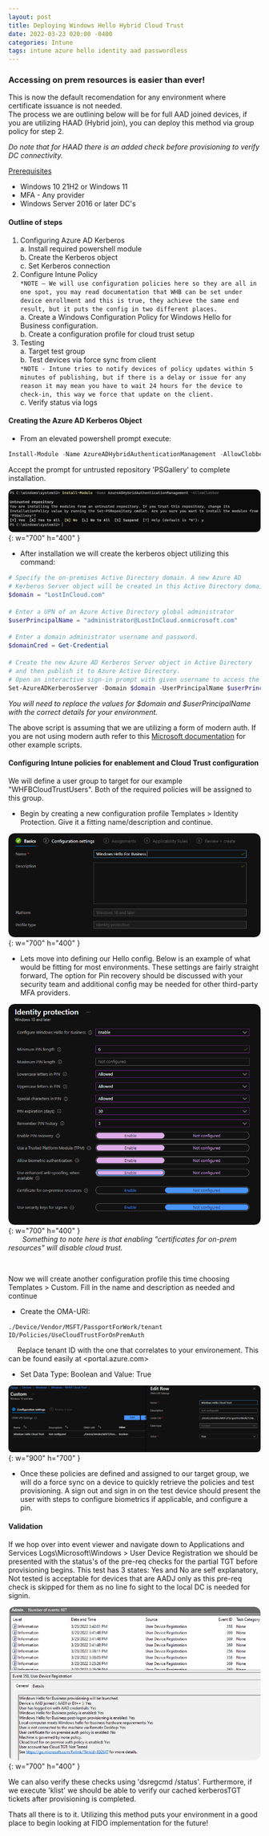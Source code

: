 ```yaml
---
layout: post
title: Deploying Windows Hello Hybrid Cloud Trust
date: 2022-03-23 020:00 -0400
categories: Intune
tags: intune azure hello identity aad passwordless  
---
```


### Accessing on prem resources is easier than ever!
This is now the default recomendation for any environment where certificate issuance is not needed.  
The process we are outlining below will be for full AAD joined devices, if you are utilizing HAAD (Hybrid join), you can deploy this method via group policy for step 2.  

*Do note that for HAAD there is an added check before provisioning to verify DC connectivity.*

<ins>Prerequisites<ins>  
- Windows 10 21H2 or Windows 11  
- MFA - Any provider  
- Windows Server 2016 or later DC's  

#### Outline of steps  
1.	Configuring Azure AD Kerberos   
    a.	Install required powershell module  
    b.	Create the Kerberos object  
    c.  Set Kerberos connection  
2.	Configure Intune Policy  
    ```*NOTE – We will use configuration policies here so they are all in one spot, you may read documentation that WHB can be set under device enrollment and this is true, they achieve the same end result, but it puts the config in two different places.```  
    a.	Create a Windows Configuration Policy for Windows Hello for Business configuration.  
	b.  Create a configuration profile for cloud trust setup    
3.  Testing  
    a.  Target test group  
    b.  Test devices via force sync from client  
    ```*NOTE - Intune tries to notify devices of policy updates within 5 minutes of publishing, but if there is a delay or issue for any reason it may mean you have to wait 24 hours for the device to check-in, this way we force that update on the client.```   
    c.	Verify status via logs  


#### Creating the Azure AD Kerberos Object  
* From an elevated powershell prompt execute:  
```powershell  
Install-Module -Name AzureADHybridAuthenticationManagement -AllowClobber
```  
Accept the prompt for untrusted repository 'PSGallery' to complete installation.  

![Desktop View](/assets/img/InstallADKerberos.png){: w="700" h="400" } 


* After installation we will create the kerberos object utilizing this command:  

```powershell
# Specify the on-premises Active Directory domain. A new Azure AD
# Kerberos Server object will be created in this Active Directory domain.
$domain = "LostInCloud.com"

# Enter a UPN of an Azure Active Directory global administrator
$userPrincipalName = "administrator@LostInCloud.onmicrosoft.com"

# Enter a domain administrator username and password.
$domainCred = Get-Credential

# Create the new Azure AD Kerberos Server object in Active Directory
# and then publish it to Azure Active Directory.
# Open an interactive sign-in prompt with given username to access the Azure AD.
Set-AzureADKerberosServer -Domain $domain -UserPrincipalName $userPrincipalName -DomainCredential $domainCred
```
*You will need to replace the values for $domain and $userPrincipalName with the correct details for your environment.*  

The above script is assuming that we are utilizing a form of modern auth. If you are not using modern auth refer to this [Microsoft documentation](https://docs.microsoft.com/en-us/azure/active-directory/authentication/howto-authentication-passwordless-security-key-on-premises#example-1-prompt-for-all-credentials) for other example scripts.  

#### Configuring Intune policies for enablement and Cloud Trust configuration  

 We will define a user group to target for our example "WHFBCloudTrustUsers". Both of the required policies will be assigned to this group.  

 * Begin by creating a new configuration profile Templates > Identity Protection. Give it a fitting name/description and continue.  

 ![Desktop View](/assets/img/HelloCreate.png){: w="700" h="400" }  

 * Lets move into defining our Hello config. Below is an example of what would be fitting for most environments. These settings are fairly straight forward, The option for Pin recovery should be discussed with your security team and additional config may be needed for other third-party MFA providers.

![Desktop View](/assets/img/HelloConfig.png){: w="700" h="400" }  
&ensp;&ensp;&ensp;&ensp;*Something to note here is that enabling "certificates for on-prem resources" will disable cloud trust.*    
  
  &ensp;&ensp;  
  
Now we will create another configuration profile this time choosing Templates > Custom. Fill in the name and description as needed and continue  

* Create the OMA-URI: 
```
./Device/Vendor/MSFT/PassportForWork/tenant ID/Policies/UseCloudTrustForOnPremAuth
```  
&ensp;&ensp; Replace tenant ID with the one that correlates to your environement. This can be found easily at <portal.azure.com>

* Set Data Type: Boolean and Value: True  

![Desktop View](/assets/img/HelloOMA.png){: w="900" h="700" }  

* Once these policies are defined and assigned to our target group, we will do a force sync on a device to quickly retrieve the policies and test provisioning. A sign out and sign in on the test device should present the user with steps to configure biometrics if applicable, and configure a pin.  

#### Validation 

If we hop over into event viewer and navigate down to Applications and Services Logs\Microsoft\Windows > User Device Registration we should be presented with the status's of the pre-req checks for the partial TGT before provisioning begins. This test has 3 states: Yes and No are self explanatory, Not tested is acceptable for devices that are AADJ only as this pre-req check is skipped for them as no line fo sight to the local DC is needed for signin.  

![Desktop View](/assets/img/devreg.png){: w="700" h="400" }

We can also verify these checks using 'dsregcmd /status'. Furthermore, if we execute 'klist' we should be able to verify our cached kerberosTGT tickets after provisioning is completed.  

Thats all there is to it. Utilizing this method puts your environment in a good place to begin looking at FIDO implementation for the future!









